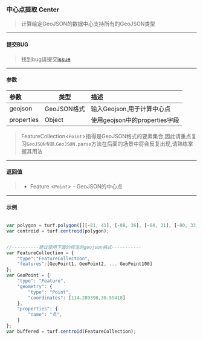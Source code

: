 ### 中心点提取 Center

> 计算给定GeoJSON的数据中心支持所有的GeoJSON类型

---
#### 提交BUG
> 找到bug请提交[issue](https://github.com/ParnDeedlit/WebClient-Leaflet/issues)

---

#### 参数

|参数	|类型	|描述|
|:---|---|:---|
|geojson	|GeoJSON格式|	输入Geojson,用于计算中心点|
|properties	|Object	|使用geojson中的properties字段|

> FeatureCollection<`Point`>指得是GeoJSON格式的要素集合,因此请重点复习`GeoJSON专题`.`GeoJSON.parse`方法在后面的场景中将会反复出现,请熟练掌握其用法

---
#### 返回值

> - Feature <`Point`> - GeoJSON的中心点

---
#### 示例
``` javascript

var polygon = turf.polygon([[[-81, 41], [-88, 36], [-84, 31], [-80, 33], [-77, 39], [-81, 41]]]);
var centroid = turf.centroid(polygon);


//----------建议使用下面的标准的geojson格式-----------
var FeatureCollection = {
    "type":"FeatureCollection",
    "features":[GeoPoint1, GeoPoint2, ... GeoPoint100]
};
var GeoPoint = {
    "type": "Feature",
    "geometry": {
        "type": "Point",
        "coordinates": [114.289398,30.59418]
    },
    "properties": {
        "name": "点",
    }
};
var buffered = turf.centroid(FeatureCollection);
```
